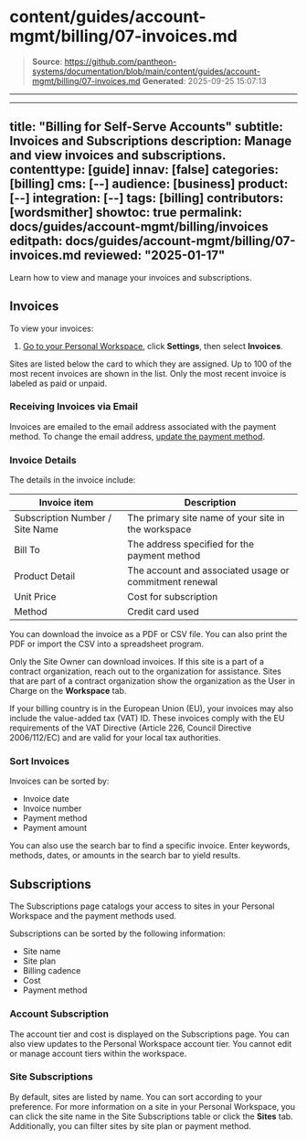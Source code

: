 # content/guides/account-mgmt/billing/07-invoices.md

> **Source**: https://github.com/pantheon-systems/documentation/blob/main/content/guides/account-mgmt/billing/07-invoices.md
> **Generated**: 2025-09-25 15:07:13

---

---
title: "Billing for Self-Serve Accounts"
subtitle: Invoices and Subscriptions
description: Manage and view invoices and subscriptions.
contenttype: [guide]
innav: [false]
categories: [billing]
cms: [--]
audience: [business]
product: [--]
integration: [--]
tags: [billing]
contributors: [wordsmither]
showtoc: true
permalink: docs/guides/account-mgmt/billing/invoices
editpath: docs/guides/account-mgmt/billing/07-invoices.md
reviewed: "2025-01-17"
---

Learn how to view and manage your invoices and subscriptions.

## Invoices

To view your invoices:

1. [Go to your Personal Workspace](/guides/account-mgmt/workspace-sites-teams/workspaces#switch-between-workspaces), click **Settings**, then select **Invoices**.

Sites are listed below the card to which they are assigned. Up to 100 of the most recent invoices are shown in the list. Only the most recent invoice is labeled as paid or unpaid.

### Receiving Invoices via Email

Invoices are emailed to the email address associated with the payment method.  To change the email address, [update the payment method](/guides/account-mgmt/billing/methods#update-personal-payment-method).

### Invoice Details

The details in the invoice include:

|Invoice item| Description|
|------------|------------|
|Subscription Number / Site Name| The primary site name of your site in the workspace|
|Bill To| The address specified for the payment method|
|Product Detail| The account and associated usage or commitment renewal|
|Unit Price| Cost for subscription|
|Method| Credit card used|

You can download the invoice as a PDF or CSV file. You can also print the PDF or import the CSV into a spreadsheet program.

<Alert title="Note" type="info" >

Only the Site Owner can download invoices.  If this site is a part of a contract organization, reach out to the organization for assistance.  Sites that are part of a contract organization show the organization as the User in Charge on the **Workspace** tab.

</Alert>

If your billing country is in the European Union (EU), your invoices may also include the value-added tax (VAT) ID.
These invoices comply with the EU requirements of the VAT Directive (Article 226, Council Directive 2006/112/EC) and are valid for your local tax authorities. 

### Sort Invoices


Invoices can be sorted by:

* Invoice date
* Invoice number
* Payment method
* Payment amount

You can also use the search bar to find a specific invoice. Enter keywords, methods, dates, or amounts in the search bar to yield results.

## Subscriptions

The Subscriptions page catalogs your access to sites in your Personal Workspace and the payment methods used.

Subscriptions can be sorted by the following information:

* Site name
* Site plan
* Billing cadence
* Cost
* Payment method

### Account Subscription

The account tier and cost is displayed on the Subscriptions page. You can also view updates to the Personal Workspace account tier. You cannot edit or manage account tiers within the workspace. 

### Site Subscriptions

By default, sites are listed by name. You can sort according to your preference. For more information on a site in your Personal Workspace, you can click the site name in the Site Subscriptions table or click the **Sites** tab. Additionally, you can filter sites by site plan or payment method.

